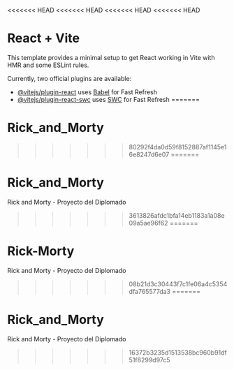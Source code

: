 <<<<<<< HEAD
<<<<<<< HEAD
<<<<<<< HEAD
<<<<<<< HEAD
# React + Vite

This template provides a minimal setup to get React working in Vite with HMR and some ESLint rules.

Currently, two official plugins are available:

- [@vitejs/plugin-react](https://github.com/vitejs/vite-plugin-react/blob/main/packages/plugin-react/README.md) uses [Babel](https://babeljs.io/) for Fast Refresh
- [@vitejs/plugin-react-swc](https://github.com/vitejs/vite-plugin-react-swc) uses [SWC](https://swc.rs/) for Fast Refresh
=======
# Rick_and_Morty
>>>>>>> 80292f4da0d59f8152887af1145e16e8247d6e07
=======
# Rick_and_Morty
Rick and Morty - Proyecto del Diplomado
>>>>>>> 3613826afdc1bfa14eb1183a1a08e09a5ae96f62
=======
# Rick-Morty
Rick and Morty - Proyecto del Diplomado
>>>>>>> 08b21d3c30443f7c1fe06a4c5354dfa765577da3
=======
# Rick_and_Morty
Rick and Morty - Proyecto del Diplomado
>>>>>>> 16372b3235d1513538bc960b91df51f8299d97c5
